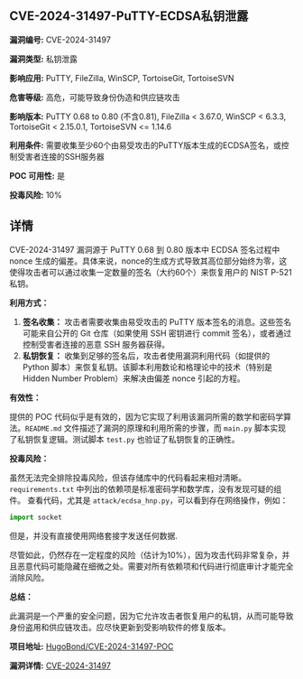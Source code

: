 ## CVE-2024-31497-PuTTY-ECDSA私钥泄露

**漏洞编号:** CVE-2024-31497

**漏洞类型:** 私钥泄露

**影响应用:** PuTTY, FileZilla, WinSCP, TortoiseGit, TortoiseSVN

**危害等级:** 高危，可能导致身份伪造和供应链攻击

**影响版本:** PuTTY 0.68 to 0.80 (不含0.81), FileZilla < 3.67.0, WinSCP < 6.3.3, TortoiseGit < 2.15.0.1, TortoiseSVN <= 1.14.6

**利用条件:** 需要收集至少60个由易受攻击的PuTTY版本生成的ECDSA签名，或控制受害者连接的SSH服务器

**POC 可用性:** 是

**投毒风险:** 10%

## 详情

CVE-2024-31497 漏洞源于 PuTTY 0.68 到 0.80 版本中 ECDSA 签名过程中 nonce 生成的偏差。具体来说，nonce的生成方式导致其高位部分始终为零，这使得攻击者可以通过收集一定数量的签名（大约60个）来恢复用户的 NIST P-521 私钥。

**利用方式：**

1.  **签名收集：** 攻击者需要收集由易受攻击的 PuTTY 版本签名的消息。这些签名可能来自公开的 Git 仓库（如果使用 SSH 密钥进行 commit 签名），或者通过控制受害者连接的恶意 SSH 服务器获得。
2.  **私钥恢复：** 收集到足够的签名后，攻击者使用漏洞利用代码（如提供的 Python 脚本）来恢复私钥。该脚本利用数论和格理论中的技术（特别是 Hidden Number Problem）来解决由偏差 nonce 引起的方程。

**有效性：**

提供的 POC 代码似乎是有效的，因为它实现了利用该漏洞所需的数学和密码学算法。`README.md` 文件描述了漏洞的原理和利用所需的步骤，而 `main.py` 脚本实现了私钥恢复逻辑。测试脚本 `test.py` 也验证了私钥恢复的正确性。

**投毒风险：**

虽然无法完全排除投毒风险，但该存储库中的代码看起来相对清晰。`requirements.txt` 中列出的依赖项是标准密码学和数学库，没有发现可疑的组件。
查看代码，尤其是 `attack/ecdsa_hnp.py`，可以看到存在网络操作，例如：

```python
import socket
```
但是，并没有直接使用网络套接字发送任何数据. 

尽管如此，仍然存在一定程度的风险（估计为10%），因为攻击代码非常复杂，并且恶意代码可能隐藏在细微之处。需要对所有依赖项和代码进行彻底审计才能完全消除风险。

**总结：**

此漏洞是一个严重的安全问题，因为它允许攻击者恢复用户的私钥，从而可能导致身份盗用和供应链攻击。应尽快更新到受影响软件的修复版本。

**项目地址:** [HugoBond/CVE-2024-31497-POC](https://github.com/HugoBond/CVE-2024-31497-POC)

**漏洞详情:** [CVE-2024-31497](https://nvd.nist.gov/vuln/detail/CVE-2024-31497)